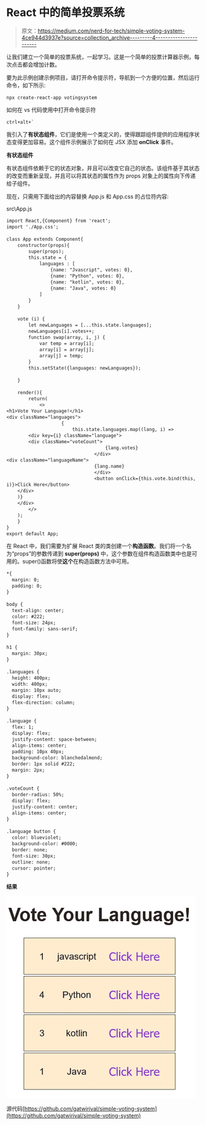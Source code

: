 # React 中的简单投票系统

> 原文：<https://medium.com/nerd-for-tech/simple-voting-system-4ce944d3937e?source=collection_archive---------4----------------------->

让我们建立一个简单的投票系统，一起学习。这是一个简单的投票计算器示例，每次点击都会增加计数。

要为此示例创建示例项目，请打开命令提示符，导航到一个方便的位置，然后运行命令，如下所示:

```
npx create-react-app votingsystem
```

如何在 vs 代码使用中打开命令提示符

```
ctrl+alt+`
```

我引入了**有状态组件**，它们是使用一个类定义的，使得跟踪组件提供的应用程序状态变得更加容易。这个组件示例展示了如何在 JSX 添加 **onClick** 事件。

**有状态组件**

有状态组件依赖于它的状态对象，并且可以改变它自己的状态。该组件基于其状态的改变而重新呈现，并且可以将其状态的属性作为 props 对象上的属性向下传递给子组件。

现在，只需用下面给出的内容替换 App.js 和 App.css 的占位符内容:

src\App.js

```
import React,{Component} from 'react';
import './App.css';

class App extends Component{
	constructor(props){
		super(props);
		this.state = {
			languages : [
				{name: "Jvascript", votes: 0},
				{name: "Python", votes: 0},
				{name: "kotlin", votes: 0},
				{name: "Java", votes: 0}
			]
		}
	}

	vote (i) {
		let newLanguages = [...this.state.languages];
		newLanguages[i].votes++;
		function swap(array, i, j) {
			var temp = array[i];
			array[i] = array[j];
			array[j] = temp;
		}
		this.setState({languages: newLanguages});

	}

	render(){
		return(
			<>
<h1>Vote Your Language!</h1>
<div className="languages">
					{
						this.state.languages.map((lang, i) => 
		<div key={i} className="language">
		<div className="voteCount">
									{lang.votes}
								</div>
<div className="languageName">
								{lang.name}
								</div>
								<button onClick={this.vote.bind(this, i)}>Click Here</button>
	</div>
	)}
	</div>
        </>
	);
	}
}
export default App;
```

在 React 中，我们需要为扩展 React 类的类创建一个**构造函数**。我们将一个名为“props”的参数传递到 **super(props)** 中，这个参数在组件构造函数类中也是可用的。super()函数将使**这个**在构造函数方法中可用。

```
*{
  margin: 0;
  padding: 0;
}

body {
  text-align: center;
  color: #222;
  font-size: 24px; 
  font-family: sans-serif;
}

h1 {
  margin: 30px;
}

.languages {
  height: 400px;
  width: 400px;
  margin: 10px auto;
  display: flex;
  flex-direction: column;
}

.language {
  flex: 1;
  display: flex;
  justify-content: space-between;
  align-items: center;
  padding: 10px 40px;
  background-color: blanchedalmond;
  border: 1px solid #222;
  margin: 2px;
}

.voteCount {
  border-radius: 50%;
  display: flex;
  justify-content: center;
  align-items: center;
}

.language button {
  color: blueviolet;
  background-color: #0000;
  border: none;
  font-size: 30px;
  outline: none;
  cursor: pointer;
}
```

**结果**

![](img/324c06d42d7f1e0510ce8b796a64d564.png)

源代码[https://github.com/gatwirival/simple-voting-system](https://github.com/gatwirival/simple-voting-system)